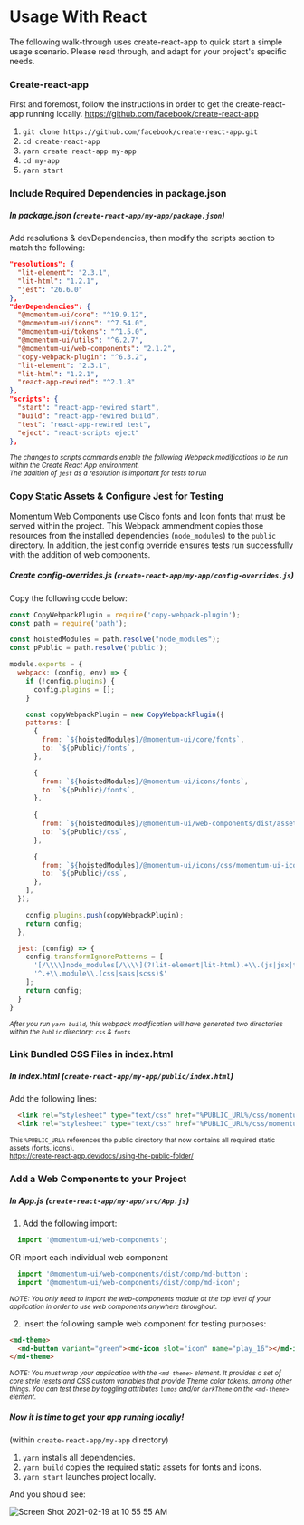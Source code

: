 # Usage With React

The following walk-through uses create-react-app to quick start a simple usage scenario. Please read through, and adapt for your project's specific needs.

### Create-react-app
First and foremost, follow the instructions in order to get the create-react-app running locally.
<https://github.com/facebook/create-react-app>
1. `git clone https://github.com/facebook/create-react-app.git`
2. `cd create-react-app`
3. `yarn create react-app my-app`
4. `cd my-app`
5. `yarn start`

### Include Required Dependencies in package.json
##### In package.json (`create-react-app/my-app/package.json`)
Add resolutions & devDependencies, then modify the scripts section to match the following: <br>
  ```json
  "resolutions": {
    "lit-element": "2.3.1",
    "lit-html": "1.2.1",
    "jest": "26.6.0"
  },
  "devDependencies": {
    "@momentum-ui/core": "^19.9.12",
    "@momentum-ui/icons": "^7.54.0",
    "@momentum-ui/tokens": "^1.5.0",
    "@momentum-ui/utils": "^6.2.7",
    "@momentum-ui/web-components": "2.1.2",
    "copy-webpack-plugin": "^6.3.2",
    "lit-element": "2.3.1",
    "lit-html": "1.2.1",
    "react-app-rewired": "^2.1.8"
  },
  "scripts": {
    "start": "react-app-rewired start",
    "build": "react-app-rewired build",
    "test": "react-app-rewired test",
    "eject": "react-scripts eject"
  },
  ```
  <sub>*The changes to scripts commands enable the following Webpack modifications to be run within the Create React App environment. <br> The addition of `jest` as a resolution is important for tests to run*</sub>
  
### Copy Static Assets & Configure Jest for Testing
Momentum Web Components use Cisco fonts and Icon fonts that must be served within the project. This Webpack ammendment copies those resources from the installed dependencies (`node_modules`) to the `public` directory. In addition, the jest config override ensures tests run successfully with the addition of web components.
##### Create config-overrides.js (`create-react-app/my-app/config-overrides.js`)
Copy the following code below:
```js
const CopyWebpackPlugin = require('copy-webpack-plugin');
const path = require('path');

const hoistedModules = path.resolve("node_modules");
const pPublic = path.resolve('public');

module.exports = {
  webpack: (config, env) => {
    if (!config.plugins) {
      config.plugins = [];
    }

    const copyWebpackPlugin = new CopyWebpackPlugin({
    patterns: [
      {
        from: `${hoistedModules}/@momentum-ui/core/fonts`,
        to: `${pPublic}/fonts`,
      },

      {
        from: `${hoistedModules}/@momentum-ui/icons/fonts`,
        to: `${pPublic}/fonts`,
      },
      
      {
        from: `${hoistedModules}/@momentum-ui/web-components/dist/assets/styles`,
        to: `${pPublic}/css`,
      },

      {
        from: `${hoistedModules}/@momentum-ui/icons/css/momentum-ui-icons.min.css`,
        to: `${pPublic}/css`,
      },
    ],
  });

    config.plugins.push(copyWebpackPlugin);
    return config;
  },

  jest: (config) => {
    config.transformIgnorePatterns = [
      '[/\\\\]node_modules[/\\\\](?!lit-element|lit-html).+\\.(js|jsx|ts|tsx)$',
      '^.+\\.module\\.(css|sass|scss)$'
    ];
    return config;
  }
}
```
<sub>*After you run `yarn build`, this webpack modification will have generated two directories within the `Public` directory: `css` & `fonts`*
</sub>

### Link Bundled CSS Files in index.html
##### In index.html (`create-react-app/my-app/public/index.html`)
Add the following lines:
```html
  <link rel="stylesheet" type="text/css" href="%PUBLIC_URL%/css/momentum-ui.min.css">
  <link rel="stylesheet" type="text/css" href="%PUBLIC_URL%/css/momentum-ui-icons.min.css">
```
<sub>This `%PUBLIC_URL%` references the public directory that now contains all required static assets (fonts, icons).</sub> <br>
<sub><https://create-react-app.dev/docs/using-the-public-folder/></sub>

### Add a Web Components to your Project
##### In App.js (`create-react-app/my-app/src/App.js`)
1. Add the following import:
```js
  import '@momentum-ui/web-components';
```
OR import each individual web component
```js
  import '@momentum-ui/web-components/dist/comp/md-button';
  import '@momentum-ui/web-components/dist/comp/md-icon';
```
<sub>*NOTE: You only need to import the web-components module at the top level of your application in order to use web components anywhere throughout.*
</sub>

2. Insert the following sample web component for testing purposes:
```html
<md-theme>
  <md-button variant="green"><md-icon slot="icon" name="play_16"></md-icon><span slot="text">Code On!</span></md-button>
</md-theme>
```
<sub>*NOTE: You must wrap your application with the `<md-theme>` element. It provides a set of core style resets and CSS custom variables that provide Theme color tokens, among other things. You can test these by toggling attributes `lumos` and/or `darkTheme` on the `<md-theme>` element.*
</sub>

##### Now it is time to get your app running locally! <br>
(within `create-react-app/my-app` directory)

1. `yarn` installs all dependencies.
2. `yarn build` copies the required static assets for fonts and icons.
3. `yarn start` launches project locally.

And you should see:

![Screen Shot 2021-02-19 at 10 55 55 AM](https://user-images.githubusercontent.com/17099707/108549087-8c0e9880-72a1-11eb-9c71-7d6c6162f9cb.png)
